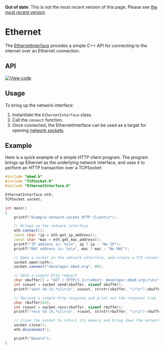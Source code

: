 <span class="warnings">**Out of date**: This is not the most recent version of this page. Please see [the most recent version](https://os.mbed.com/docs/latest/reference/ethernet.html)</span>
# Ethernet

The [EthernetInterface](https://docs.mbed.com/docs/mbed-os-api/en/mbed-os-5.2/api/features_2net_2FEATURE__IPV4_2lwip-interface_2EthernetInterface_8h_source.html) provides a simple C++ API for connecting to the internet over an Ethernet connection.

## API 

[![View code](https://www.mbed.com/embed/?type=library)](https://docs.mbed.com/docs/mbed-os-api/en/mbed-os-5.2/api/classEthernetInterface.html)

## Usage

To bring up the network interface:

1. Instantiate the ``EthernetInterface`` class.
1. Call the ``connect`` function. 
1. Once connected, the EthernetInterface can be used as a
target for opening [network sockets](network_sockets.md).

## Example

Here is a quick example of a simple HTTP client program. The program brings up Ethernet as the underlying network interface, and uses it to perform an HTTP transaction over a TCPSocket:

``` cpp
#include "mbed.h"
#include "TCPSocket.h"
#include "EthernetInterface.h"

EthernetInterface eth;
TCPSocket socket;

int main()
{
    printf("Example network-socket HTTP client\n");

    // Brings up the network interface
    eth.connect();
    const char *ip = eth.get_ip_address();
    const char *mac = eth.get_mac_address();
    printf("IP address is: %s\n", ip ? ip : "No IP");
    printf("MAC address is: %s\n", mac ? mac : "No MAC");

    // Open a socket on the network interface, and create a TCP connection to mbed.org
    socket.open(&eth);
    socket.connect("developer.mbed.org", 80);

    // Send a simple http request
    char sbuffer[] = "GET / HTTP/1.1\r\nHost: developer.mbed.org\r\n\r\n";
    int scount = socket.send(sbuffer, sizeof sbuffer);
    printf("sent %d [%.*s]\r\n", scount, strstr(sbuffer, "\r\n")-sbuffer, sbuffer);

    // Recieve a simple http response and print out the response line
    char rbuffer[64];
    int rcount = socket.recv(rbuffer, sizeof rbuffer);
    printf("recv %d [%.*s]\r\n", rcount, strstr(rbuffer, "\r\n")-rbuffer, rbuffer);

    // Close the socket to return its memory and bring down the network interface
    socket.close();
    eth.disconnect();

    printf("Done\n");
}
```

